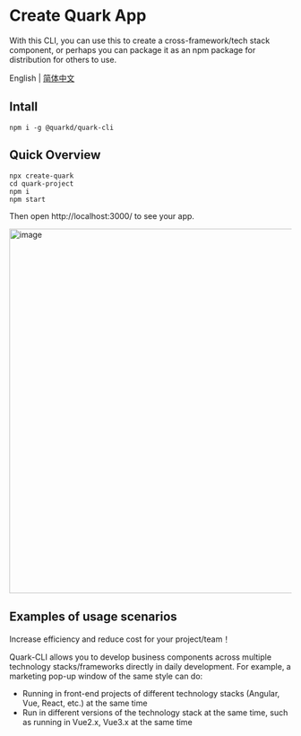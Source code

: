# Create Quark App

With this CLI, you can use this to create a cross-framework/tech stack component, or perhaps you can package it as an npm package for distribution for others to use.

English | [简体中文](./README.zh-CN.md)

## Intall

```
npm i -g @quarkd/quark-cli
```

## Quick Overview

```
npx create-quark
cd quark-project
npm i
npm start
```

Then open http://localhost:3000/ to see your app.

<img width="650" alt="image" src="https://user-images.githubusercontent.com/14307551/198551050-ce7d81c7-8aa8-413a-a42a-130471f399b1.png">



## Examples of usage scenarios

Increase efficiency and reduce cost for your project/team！

Quark-CLI allows you to develop business components across multiple technology stacks/frameworks directly in daily development. For example, a marketing pop-up window of the same style can do:

- Running in front-end projects of different technology stacks (Angular, Vue, React, etc.) at the same time
- Run in different versions of the technology stack at the same time, such as running in Vue2.x, Vue3.x at the same time